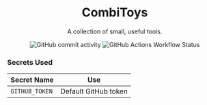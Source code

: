 <h1 align="center">
  CombiToys
</h1>
<p align="center">
A collection of small, useful tools.
</p>
<p align="center">
  <img alt="GitHub commit activity" src="https://img.shields.io/github/license/Combifightet/CombiToys">
  <img alt="GitHub Actions Workflow Status" src="https://img.shields.io/github/actions/workflow/status/Combifightet/CombiToys/flutter_web_deployment.yml">
</p>

### Secrets Used

| Secret Name    | Use |
|----------------|-----|
| `GITHUB_TOKEN` | Default GitHub token |
